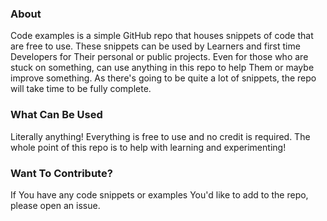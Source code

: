 ### About
Code examples is a simple GitHub repo that houses snippets of code that are free to use. These snippets can be used by Learners and first time Developers for Their personal or public projects. Even for those who are stuck on something, can use anything in this repo to help Them or maybe improve something. As there's going to be quite a lot of snippets, the repo will take time to be fully complete.

### What Can Be Used
Literally anything! Everything is free to use and no credit is required. The whole point of this repo is to help with learning and experimenting!

### Want To Contribute?
If You have any code snippets or examples You'd like to add to the repo, please open an issue.
